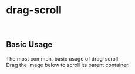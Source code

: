 <script setup>
    import ExampleBasicUsage from "/showcases/drag-scroll/basic-usage.vue"
</script>



# drag-scroll
<br />
<c-craft-badge-group
    readme="https://github.com/Wolff-H/drag-scroll/blob/master/README.md"
    github="https://github.com/Wolff-H/drag-scroll"
    npm="https://npmjs.com/package/@wolff-h/drag-scroll"
/>

## Basic Usage

The most common, basic usage of drag-scroll.  
Drag the image below to scroll its parent container.

<ExampleBasicUsage />
